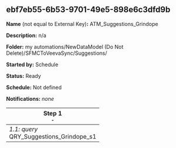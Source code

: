 ## ebf7eb55-6b53-9701-49e5-898e6c3dfd9b

**Name** (not equal to External Key)**:** ATM_Suggestions_Grindope

**Description:** n/a

**Folder:** my automations/NewDataModel (Do Not Delete)/SFMCToVeevaSync/Suggestions/

**Started by:** Schedule

**Status:** Ready

**Schedule:** Not defined

**Notifications:** _none_


| Step 1<br>_<small>-</small>_ |
| --- |
| _1.1: query_<br>QRY_Suggestions_Grindope_s1 |
